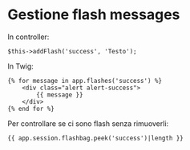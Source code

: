 # Gestione flash messages

In controller:

````
$this->addFlash('success', 'Testo');
````

In Twig:

````
{% for message in app.flashes('success') %}
    <div class="alert alert-success">
        {{ message }}
    </div>
{% end for %}
````

Per controllare se ci sono flash senza rimuoverli:

````
{{ app.session.flashbag.peek('success')|length }}
````